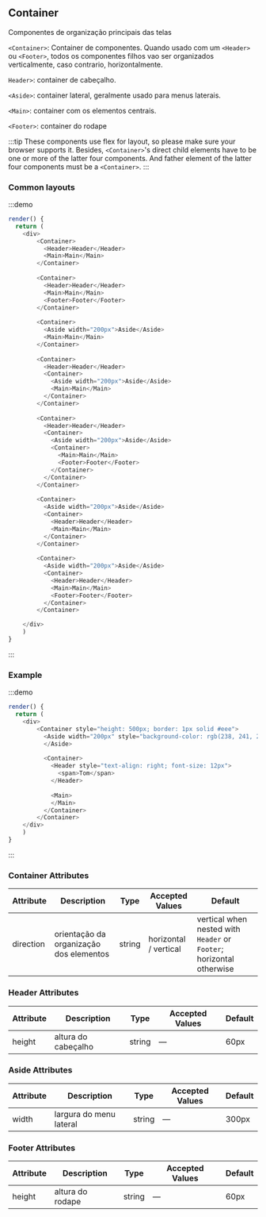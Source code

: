## Container
Componentes de organização principais das telas

`<Container>`: Container de componentes. Quando usado com um `<Header>` ou `<Footer>`, todos os componentes filhos vao ser organizados verticalmente, caso contrario, horizontalmente.

`Header>`: container de cabeçalho.

`<Aside>`: container lateral, geralmente usado para menus laterais.

`<Main>`: container com os elementos centrais.

`<Footer>`: container do rodape

:::tip
These components use flex for layout, so please make sure your browser supports it. Besides, `<Container>`'s direct child elements have to be one or more of the latter four components. And father element of the latter four components must be a `<Container>`.
:::

### Common layouts

:::demo
```js
render() {
  return (
    <div>
        <Container>
          <Header>Header</Header>
          <Main>Main</Main>
        </Container>
        
        <Container>
          <Header>Header</Header>
          <Main>Main</Main>
          <Footer>Footer</Footer>
        </Container>
        
        <Container>
          <Aside width="200px">Aside</Aside>
          <Main>Main</Main>
        </Container>
        
        <Container>
          <Header>Header</Header>
          <Container>
            <Aside width="200px">Aside</Aside>
            <Main>Main</Main>
          </Container>
        </Container>
        
        <Container>
          <Header>Header</Header>
          <Container>
            <Aside width="200px">Aside</Aside>
            <Container>
              <Main>Main</Main>
              <Footer>Footer</Footer>
            </Container>
          </Container>
        </Container>
        
        <Container>
          <Aside width="200px">Aside</Aside>
          <Container>
            <Header>Header</Header>
            <Main>Main</Main>
          </Container>
        </Container>
        
        <Container>
          <Aside width="200px">Aside</Aside>
          <Container>
            <Header>Header</Header>
            <Main>Main</Main>
            <Footer>Footer</Footer>
          </Container>
        </Container>

    </div>
    )
}
```
:::

### Example

:::demo
```js
render() {
  return (
    <div>
        <Container style="height: 500px; border: 1px solid #eee">
          <Aside width="200px" style="background-color: rgb(238, 241, 246)">
          </Aside>
          
          <Container>
            <Header style="text-align: right; font-size: 12px">
              <span>Tom</span>
            </Header>
            
            <Main>
            </Main>
          </Container>
        </Container>
    </div>
    )
}
```
:::

### Container Attributes
| Attribute      | Description          | Type      | Accepted Values       | Default  |
|---------- |-------------- |---------- |--------------------------------  |-------- |
| direction | orientação da organização dos elementos | string | horizontal / vertical | vertical when nested with `Header` or `Footer`; horizontal otherwise |

### Header Attributes
| Attribute      | Description          | Type      | Accepted Values       | Default  |
|---------- |-------------- |---------- |--------------------------------  |-------- |
| height | altura do cabeçalho | string | — | 60px |

### Aside Attributes
| Attribute      | Description          | Type      | Accepted Values       | Default  |
|---------- |-------------- |---------- |--------------------------------  |-------- |
| width | largura do menu lateral | string | — | 300px |

### Footer Attributes
| Attribute      | Description          | Type      | Accepted Values       | Default  |
|---------- |-------------- |---------- |--------------------------------  |-------- |
| height | altura do rodape | string | — | 60px |
